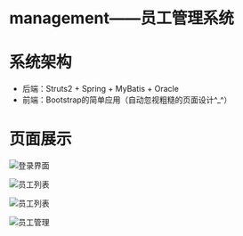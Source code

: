 # management——员工管理系统

# 系统架构
- 后端：Struts2 + Spring + MyBatis + Oracle
- 前端：Bootstrap的简单应用（自动忽视粗糙的页面设计^_^）

# 页面展示

![登录界面](http://upload-images.jianshu.io/upload_images/4221394-f57c8cbb62d4eee4.png?imageMogr2/auto-orient/strip%7CimageView2/2/w/1240)

![员工列表](http://upload-images.jianshu.io/upload_images/4221394-bcbc61a4e1997e9c.png?imageMogr2/auto-orient/strip%7CimageView2/2/w/1240)

![员工列表](http://upload-images.jianshu.io/upload_images/4221394-ec603a06111ee821.png?imageMogr2/auto-orient/strip%7CimageView2/2/w/1240)

![员工管理](http://upload-images.jianshu.io/upload_images/4221394-3366d20d12080bfb.png?imageMogr2/auto-orient/strip%7CimageView2/2/w/1240)
